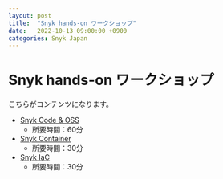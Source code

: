 ```yaml
---
layout: post
title:  "Snyk hands-on ワークショップ"
date:   2022-10-13 09:00:00 +0900
categories: Snyk Japan
---
```


# Snyk hands-on ワークショップ

こちらがコンテンツになります。
* [Snyk Code & OSS](https://github.com/snyk-japan/snyk-sca-sast-workshop)
  * 所要時間：60分
* [Snyk Container](https://github.com/snyk-japan/snyk-container-workshop)
  * 所要時間：30分
* [Snyk IaC](https://github.com/snyk-japan/snyk-iac-workshop)
  * 所要時間：30分


